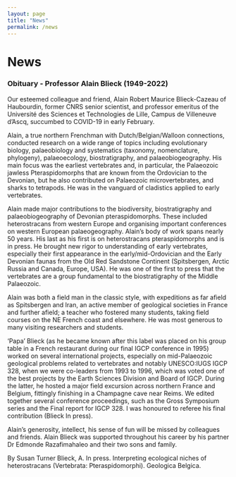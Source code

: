 ```yaml
---
layout: page
title: "News"
permalink: /news
---
```

# News

### Obituary - Professor Alain Blieck (1949-2022)

Our esteemed colleague and friend, Alain Robert Maurice Blieck-Cazeau of Haubourdin, former CNRS senior scientist, and professor emeritus of the Université des Sciences et Technologies de Lille, Campus de Villeneuve d’Ascq, succumbed to COVID-19 in early February.

Alain, a true northern Frenchman with Dutch/Belgian/Walloon connections, conducted research on a wide range of topics including evolutionary biology, palaeobiology and systematics (taxonomy, nomenclature, phylogeny), palaeoecology, biostratigraphy, and palaeobiogeography. His main focus was the earliest vertebrates and, in particular, the Palaeozoic jawless Pteraspidomorphs that are known from the Ordovician to the Devonian, but he also contributed on Palaeozoic microvertebrates, and sharks to tetrapods. He was in the vanguard of cladistics applied to early vertebrates.

Alain made major contributions to the biodiversity, biostratigraphy and palaeobiogeography of Devonian pteraspidomorphs. These included heterostracans from western Europe and organising important conferences on western European palaeogeography. Alain’s body of work spans nearly 50 years. His last as his first is on heterostracans pteraspidomorphs and is in press. He brought new rigor to understanding of early vertebrates, especially their first appearance in the early/mid-Ordovician and the Early Devonian faunas from the Old Red Sandstone Continent (Spitsbergen, Arctic Russia and Canada, Europe, USA). He was one of the first to press that the vertebrates are a group fundamental to the biostratigraphy of the Middle Palaeozoic.

Alain was both a field man in the classic style, with expeditions as far afield as Spitsbergen and Iran, an active member of geological societies in France and further afield; a teacher who fostered many students, taking field courses on the NE French coast and elsewhere. He was most generous to many visiting researchers and students.

‘Papa’ Blieck (as he became known after this label was placed on his group table in a French restaurant during our final IGCP conference in 1995) worked on several international projects, especially on mid-Palaeozoic geological problems related to vertebrates and notably UNESCO:IUGS IGCP 328, when we were co-leaders from 1993 to 1996, which was voted one of the best projects by the Earth Sciences Division and Board of IGCP. During the latter, he hosted a major field excursion across northern France and Belgium, fittingly finishing in a Champagne cave near Reims. We edited together several conference proceedings, such as the Gross Symposium series and the Final report for IGCP 328. I was honoured to referee his final contribution (Blieck In press).

Alain’s generosity, intellect, his sense of fun will be missed by colleagues and friends. Alain Blieck was supported throughout his career by his partner Dr Edmonde Razafimahaleo and their two sons and family.


By Susan Turner
Blieck, A. In press. Interpreting ecological niches of heterostracans (Vertebrata: Pteraspidomorphi). Geologica Belgica.
